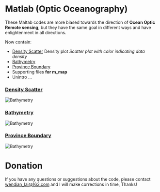 # Matlab (Optic Oceanography)

These Maltab codes are more biased towards the direction of **Ocean Optic Remote sensing**, but they have the same goal in different ways and have enlightenment in all directions.

Now contain:

- [Density Scatter](Density_plot/hist2d_example.m)
   Density plot *Scatter plot with color indicating data density*
- [Bathymetry](M_map_example/bathymetry/bathymetry_example.m)
- [Province Boundary](M_map_example/province_boundary.m)
- Supporting files **for m_map**
- Unintro
   ...

### [Density Scatter](Density_plot/hist2d_example.m)

![Bathymetry](https://github.com/wendylay/Matlab-Code/tree/master/Density_plot/Example.jpg)

### [Bathymetry](M_map_example/bathymetry/bathymetry_example.m)

![Bathymetry](https://github.com/wendylay/Matlab-Code/tree/master/M_map_example/bathymetry/bathymetry_example.jpg)

### [Province Boundary](M_map_example/province_boundary.m)

![Bathymetry](https://github.com/wendylay/Matlab-Code/tree/master/M_map_example/province_boundary/provinces_example.jpg)

# Donation

If you have any questions or suggestions about the code, please contact wendian_lai@163.com and I will make corrections in time, Thanks!

